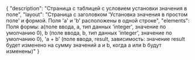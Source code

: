 {
"description": "Страница с таблицей с условием установки значения в поле",
"layout": "Страница с заголовком 'Установка значения в простом поле' и формой. Поля 'a' и 'b' расположены в одной строке",
"elements": Поля формы: a(поле ввода, a, тип данных 'integer', значение по умолчанию 0), b (поле ввода, b, тип данных 'integer', значение по умолчанию 0), 'a + b' (поле ввода, result, зависимость: значение result будет изменено на сумму значений a и b, когда a или b будут изменены)"
}